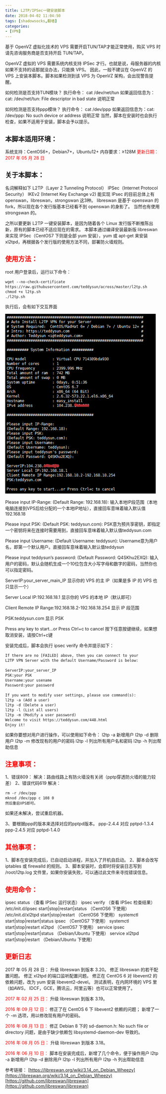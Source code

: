 ```yaml
---
title: L2TP/IPSec一键安装脚本
date: 2018-04-02 11:04:50
tags: [shadowsocks,翻墙]
categories:
- [VPN]
---
```

基于 OpenVZ 虚拟化技术的 VPS 需要开启TUN/TAP才能正常使用，购买 VPS 时请先咨询服务商是否支持开启 TUN/TAP。

OpenVZ 虚拟的 VPS 需要系统内核支持 IPSec 才行。也就是说，母服务器的内核如果不支持的话那就没办法，只能换 VPS。
因此，一般不建议在 OpenVZ 的 VPS 上安装本脚本。脚本如果检测到该 VPS 为 OpenVZ 架构，会出现警告提醒。

如何检测是否支持TUN模块？
执行命令：
cat /dev/net/tun
如果返回信息为：cat: /dev/net/tun: File descriptor in bad state 说明正常

如何检测是否支持ppp模块？
执行命令：
cat /dev/ppp
如果返回信息为：cat: /dev/ppp: No such device or address 说明正常
当然，脚本在安装时也会执行检查，如果不适用于安装，脚本会予以提示。

<!--more-->
## 本脚本适用环境：
系统支持：CentOS6+，Debian7+，Ubuntu12+
内存要求：≥128M
<font color='red'>更新日期：2017 年 05 月 28 日</font>

## 关于本脚本：
名词解释如下
L2TP（Layer 2 Tunneling Protocol）
IPSec（Internet Protocol Security）
IKEv2 (Internet Key Exchange v2)
能实现 IPsec 的目前总体上有 openswan，libreswan，strongswan 这3种。
libreswan 是基于 openswan 的 fork，所以现在各个发行版基本已经看不到 openswan 的身影了。
当然也有使用 strongswan 的。

之所以要更新 L2TP 一键安装脚本，是因为随着各个 Linux 发行版不断推陈出新，原有的脚本已经不适应现在的需求。
本脚本通过编译安装最新版 libreswan 来实现 IPSec（CentOS7 下则是全部 yum 安装），yum 或 apt-get 来安装 xl2tpd，再根据各个发行版的使用方法不同，部署防火墙规则。


<font color='red'>使用方法：</font>
---
root 用户登录后，运行以下命令：
```
wget --no-check-certificate https://raw.githubusercontent.com/teddysun/across/master/l2tp.sh
chmod +x l2tp.sh
./l2tp.sh
```


执行后，会有如下交互界面

![img1](L2TP-IPSec_sh/l2tp_1.png)


Please input IP-Range:
(Default Range: 192.168.18):
输入本地IP段范围（本地电脑连接到VPS后给分配的一个本地IP地址），直接回车意味着输入默认值192.168.18

Please input PSK:
(Default PSK: teddysun.com):
PSK意为预共享密钥，即指定一个密钥将来在连接时需要用到，直接回车意味着输入默认值teddysun.com

Please input Username:
(Default Username: teddysun):
Username意为用户名，即第一个默认用户。直接回车意味着输入默认值teddysun

Please input teddysun’s password:
(Default Password: Q4SKhu2EXQ):
输入用户的密码，默认会随机生成一个10位包含大小写字母和数字的密码，当然你也可以指定密码。

ServerIP:your_server_main_IP
显示你的 VPS 的主 IP（如果是多 IP 的 VPS 也只显示一个）

Server Local IP:192.168.18.1
显示你的 VPS 的本地 IP（默认即可）

Client Remote IP Range:192.168.18.2-192.168.18.254
显示 IP 段范围

PSK:teddysun.com
显示 PSK

Press any key to start…or Press Ctrl+c to cancel
按下任意按键继续，如果想取消安装，请按Ctrl+c键

安装完成后，脚本会执行 ipsec verify 命令并提示如下：

```
If there are no [FAILED] above, then you can connect to your
L2TP VPN Server with the default Username/Password is below:

ServerIP:your_server_IP
PSK:your PSK
Username:your usename
Password:your password

If you want to modify user settings, please use command(s):
l2tp -a (Add a user)
l2tp -d (Delete a user)
l2tp -l (List all users)
l2tp -m (Modify a user password)
Welcome to visit https://teddysun.com/448.html
Enjoy it!

```

如果你要想对用户进行操作，可以使用如下命令：
l2tp -a 新增用户
l2tp -d 删除用户
l2tp -m 修改现有的用户的密码
l2tp -l 列出所有用户名和密码
l2tp -h 列出帮助信息

<font color='red'>注意事项：</font>
---

1、错误809：
解决：路由线路上有防火墙没有关闭（pptp穿透防火墙的能力较差）
2、错误代码619
解决：
```
rm -r /dev/ppp
mknod /dev/ppp c 108 0 
然后重启VPS即可。
```
如果还未解决，尝试重启机器。

3、要根据ppp的版本来选择对应的pptpd版本。
ppp-2.4.4  对应   pptpd-1.3.4
ppp-2.4.5  对应   pptpd-1.4.0


<font color='red'>其他事项：</font>
---
1、脚本在安装完成后，已自动启动进程，并加入了开机自启动。
2、脚本会改写 iptables 或 firewalld 的规则。
3、脚本安装时，会即时将安装日志写到 /root/l2tp.log 文件里，如果你安装失败，可以通过此文件来寻找错误信息。

<font color='red'>使用命令：</font>
---
ipsec status （查看 IPSec 运行状态）
ipsec verify （查看 IPSec 检查结果）
/etc/init.d/ipsec start|stop|restart|status （CentOS6 下使用）
/etc/init.d/xl2tpd start|stop|restart （CentOS6 下使用）
systemctl start|stop|restart|status ipsec （CentOS7 下使用）
systemctl start|stop|restart xl2tpd （CentOS7 下使用）
service ipsec start|stop|restart|status （Debian/Ubuntu 下使用）
service xl2tpd start|stop|restart （Debian/Ubuntu 下使用）


<font color='red'>更新日志</font>
---
2017 年 05 月 28 日：
升级 libreswan 到版本 3.20。
修正 libreswan 的若干配置问题。
修正 xl2tpd 的端口监听配置问题。
修正在 CentOS 6 对 libevent2 的依赖问题，改为 yum 安装 libevent2-devel。
测试表明，在内网环境的 VPS 里（如AWS， IDCF，GCE，腾讯云，阿里云等）也可以正常使用了。

<font color='red'>2017 年 02 月 25 日：</font>
升级 libreswan 到版本 3.19。

<font color='red'>2016 年 09 月 12 日：</font>
修正了在 CentOS 6 下 libevent2 依赖的问题；
新增了一个 -m 选项，用以修改现有用户的密码。

<font color='red'>2016 年 08 月 13 日：</font>
修正 Debian 8 下的 sd-daemon.h: No such file or directory 问题，是由于缺少依赖包 libsystemd-daemon-dev 导致的。

<font color='red'>2016 年 08 月 05 日：</font>
升级 libreswan 到版本 3.18。

<font color='red'>2016 年 06 月 10 日：</font>
脚本在安装完成后，新增了几个命令，便于操作用户
l2tp -a 新增用户
l2tp -d 删除用户
l2tp -l 列出所有用户
l2tp -h 列出帮助信息



参考链接：
[https://libreswan.org/wiki/3.14_on_Debian_Wheezy](https://libreswan.org/wiki/3.14_on_Debian_Wheezy)
[https://github.com/libreswan/libreswan](https://github.com/libreswan/libreswan)
